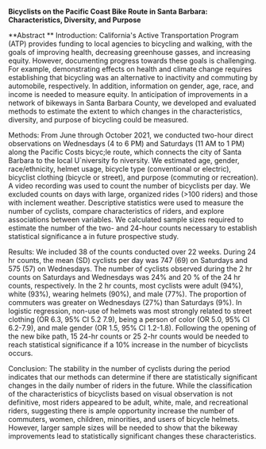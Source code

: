 **Bicyclists on the Pacific Coast Bike Route in Santa Barbara: Characteristics, Diversity, and Purpose**

**Abstract **
Introduction: California's Active Transportation Program (ATP) provides funding to local agencies to bicycling and walking, with the goals of improving health, decreasing greenhouse gasses, and increasing equity. However, documenting progress towards these goals is challenging. For example, demonstrating effects on health and climate change requires establishing that bicycling was an alternative to inactivity and commuting by automobile, respectively. In addition, information on gender, age, race, and income is needed to measure equity. In anticipation of improvements in a network of bikeways in Santa Barbara County, we developed and evaluated methods to estimate the extent to which changes in the characteristics, diversity, and purpose of bicycling could be measured. 
 
Methods: From June through October 2021, we conducted two-hour direct observations on Wednesdays (4 to 6 PM) and Saturdays (11 AM to 1 PM) along the Pacific Costs bicyc;le route, which connects the city of Santa Barbara to the local U`niversity fo niversity. We estimated age, gender, race/ethnicity, helmet usage, bicycle type (conventional or electric), bicyclist clothing (bicycle or street), and purpose (commuting or recreation). A video recording was used to count the number of bicyclists per day. We excluded counts on days with large, organized rides (>100 riders) and those with inclement weather. Descriptive statistics were used to measure the number of cyclists, compare characteristics of riders, and explore associations between variables. We calculated sample sizes required to estimate the number of the two- and 24-hour counts necessary to establish statistical significance a in future prospective study. 
 
Results: We included 38 of the counts conducted over 22 weeks. During 24 hr counts, the mean (SD) cyclists per day was 747 (69) on Saturdays and 575 (57) on Wednesdays. The number of cyclists observed during the 2 hr counts on Saturdays and Wednesdays was 24% and 20 % of the 24 hr counts, respectively. In the 2 hr counts, most cyclists were adult (94%), white (93%), wearing helmets (90%), and male (77%).  The proportion of commuters was greater on Wednesdays (27%) than Saturdays (9%). In logistic regression, non-use of helmets was most strongly related to street clothing (OR 6.3, 95% CI 5.2 7.9),  being a person of color (OR 5.0, 95% CI 6.2-7.9), and male gender (OR 1.5, 95% CI 1.2-1.8). Following the opening of the new bike path, 15 24-hr counts or 25 2-hr counts would be needed to reach statistical significance if a 10% increase in the number of bicyclists occurs. 
 
Conclusion: The stability in the number of cyclists during the period indicates that our methods can determine if there are statistically significant changes in the daily number of riders in the future. While the classification of the characteristics of bicyclists based on visual observation is not definitive, most riders appeared to be adult, white, male, and recreational riders, suggesting there is ample opportunity increase the number of commuters, women, children, minorities, and users of bicycle helmets.  However, larger sample sizes will be needed to show that the bikeway improvements lead to statistically significant changes these characteristics.  
 


